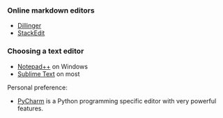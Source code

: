 ### Online markdown editors

* [Dillinger][dillinger]
* [StackEdit][stackedit]

[dillinger]: http://dillinger.io/
[stackedit]: https://stackedit.io/

### Choosing a text editor

* [Notepad++][notepadplus] on Windows
* [Sublime Text][sublime] on most 

Personal preference:

* [PyCharm][pycharm] is a Python programming specific
  editor with very powerful features.

[sublime]: https://www.sublimetext.com/
[notepadplus]: https://notepad-plus-plus.org/
[pycharm]: https://www.jetbrains.com/pycharm/
